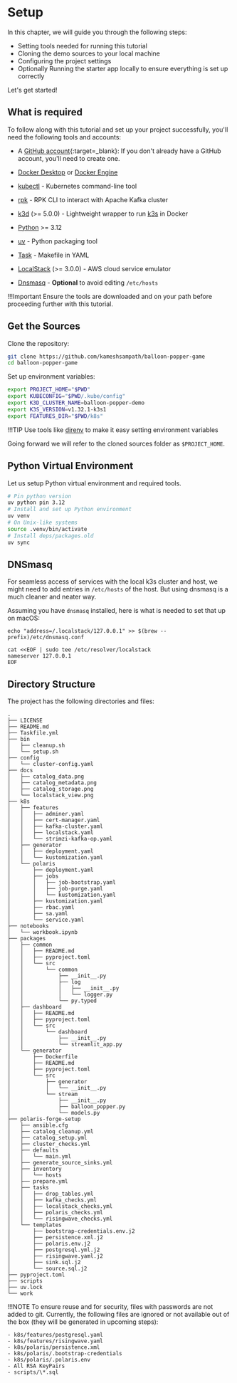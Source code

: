 # Setup

In this chapter, we will guide you through the following steps:

- Setting tools needed for running this tutorial
- Cloning the demo sources to your local machine
- Configuring the project settings
- Optionally Running the starter app locally to ensure everything is set up correctly

Let's get started!

## What is required

To follow along with this tutorial and set up your project successfully, you'll need the following tools and accounts:

- A [GitHub account](https://github.com/signup){:target=\_blank}: If you don't already have a GitHub account, you'll need to create one.

- [Docker Desktop](https://www.docker.com/products/docker-desktop/) or [Docker Engine](https://docs.docker.com/engine/install/)
- [kubectl](https://kubernetes.io/docs/tasks/tools/#kubectl) - Kubernetes command-line tool
- [rpk](https://docs.redpanda.com/current/get-started/rpk-install/) - RPK CLI to interact with Apache Kafka cluster
- [k3d](https://k3d.io/) (>= 5.0.0) - Lightweight wrapper to run [k3s](https://k3s.io) in Docker
- [Python](https://www.python.org/downloads/) >= 3.12
- [uv](https://github.com/astral-sh/uv) - Python packaging tool
- [Task](https://taskfile.dev) - Makefile in YAML
- [LocalStack](https://localstack.cloud/) (>= 3.0.0) - AWS cloud service emulator
- [Dnsmasq](https://dnsmasq.org/doc.html) - **Optional** to avoid editing `/etc/hosts`

!!!Important
    Ensure the tools are downloaded and on your path before proceeding further with this tutorial.

## Get the Sources

Clone the repository:

```bash
git clone https://github.com/kameshsampath/balloon-popper-game
cd balloon-popper-game
```

Set up environment variables:

```bash
export PROJECT_HOME="$PWD"
export KUBECONFIG="$PWD/.kube/config"
export K3D_CLUSTER_NAME=balloon-popper-demo
export K3S_VERSION=v1.32.1-k3s1
export FEATURES_DIR="$PWD/k8s"
```

!!!TIP
     Use tools like [direnv](https://direnv.net) to make it easy setting environment variables

Going forward we will refer to the cloned sources folder as `$PROJECT_HOME`.

## Python Virtual Environment

Let us setup Python virtual environment and required tools.

```bash
# Pin python version
uv python pin 3.12
# Install and set up Python environment
uv venv
# On Unix-like systems
source .venv/bin/activate
# Install deps/packages.old
uv sync
```


## DNSmasq

For seamless access of services with the local k3s cluster and host, we might need to add entries in `/etc/hosts` of the host. But using dnsmasq is a much cleaner and neater way.

Assuming you have `dnsmasq` installed, here is what is needed to set that up on macOS:

```shell
echo "address=/.localstack/127.0.0.1" >> $(brew --prefix)/etc/dnsmasq.conf
```

```shell
cat <<EOF | sudo tee /etc/resolver/localstack
nameserver 127.0.0.1
EOF
```

## Directory Structure

The project has the following directories and files:

```text
.
├── LICENSE
├── README.md
├── Taskfile.yml
├── bin
│   ├── cleanup.sh
│   └── setup.sh
├── config
│   └── cluster-config.yaml
├── docs
│   ├── catalog_data.png
│   ├── catalog_metadata.png
│   ├── catalog_storage.png
│   └── localstack_view.png
├── k8s
│   ├── features
│   │   ├── adminer.yaml
│   │   ├── cert-manager.yaml
│   │   ├── kafka-cluster.yaml
│   │   ├── localstack.yaml
│   │   └── strimzi-kafka-op.yaml
│   ├── generator
│   │   ├── deployment.yaml
│   │   └── kustomization.yaml
│   └── polaris
│       ├── deployment.yaml
│       ├── jobs
│       │   ├── job-bootstrap.yaml
│       │   ├── job-purge.yaml
│       │   └── kustomization.yaml
│       ├── kustomization.yaml
│       ├── rbac.yaml
│       ├── sa.yaml
│       └── service.yaml
├── notebooks
│   └── workbook.ipynb
├── packages
│   ├── common
│   │   ├── README.md
│   │   ├── pyproject.toml
│   │   └── src
│   │       └── common
│   │           ├── __init__.py
│   │           ├── log
│   │           │   ├── __init__.py
│   │           │   └── logger.py
│   │           └── py.typed
│   ├── dashboard
│   │   ├── README.md
│   │   ├── pyproject.toml
│   │   └── src
│   │       └── dashboard
│   │           ├── __init__.py
│   │           └── streamlit_app.py
│   └── generator
│       ├── Dockerfile
│       ├── README.md
│       ├── pyproject.toml
│       └── src
│           ├── generator
│           │   └── __init__.py
│           └── stream
│               ├── __init__.py
│               ├── balloon_popper.py
│               └── models.py
├── polaris-forge-setup
│   ├── ansible.cfg
│   ├── catalog_cleanup.yml
│   ├── catalog_setup.yml
│   ├── cluster_checks.yml
│   ├── defaults
│   │   └── main.yml
│   ├── generate_source_sinks.yml
│   ├── inventory
│   │   └── hosts
│   ├── prepare.yml
│   ├── tasks
│   │   ├── drop_tables.yml
│   │   ├── kafka_checks.yml
│   │   ├── localstack_checks.yml
│   │   ├── polaris_checks.yml
│   │   └── risingwave_checks.yml
│   └── templates
│       ├── bootstrap-credentials.env.j2
│       ├── persistence.xml.j2
│       ├── polaris.env.j2
│       ├── postgresql.yml.j2
│       ├── risingwave.yaml.j2
│       ├── sink.sql.j2
│       └── source.sql.j2
├── pyproject.toml
├── scripts
├── uv.lock
└── work
```

!!!NOTE
    To ensure reuse and for security, files with passwords are not added to git. Currently, the following files are ignored or not available out of the box (they will be generated in upcoming steps):

    - k8s/features/postgresql.yaml
    - k8s/features/risingwave.yaml
    - k8s/polaris/persistence.xml
    - k8s/polaris/.bootstrap-credentials
    - k8s/polaris/.polaris.env
    - All RSA KeyPairs
    - scripts/\*.sql
